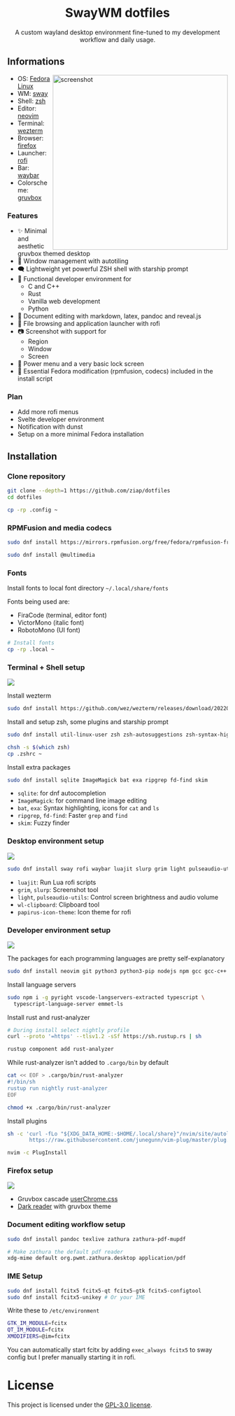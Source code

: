 <div align="center">

# SwayWM dotfiles

A custom wayland desktop environment fine-tuned to my development workflow and daily usage.

</div>

## Informations

<img alt="screenshot" align="right" width="400px" src="img/rice.png"/>

- OS: [Fedora Linux](https://getfedora.org/)
- WM: [sway](https://swaywm.org/)
- Shell: [zsh](https://www.zsh.org/)
- Editor: [neovim](https://neovim.io/)
- Terminal: [wezterm](https://wezfurlong.org/wezterm/)
- Browser: [firefox](https://www.mozilla.org/en-US/firefox/)
- Launcher: [rofi](https://github.com/davatorium/rofi)
- Bar: [waybar](https://github.com/Alexays/Waybar)
- Colorscheme: [gruvbox](https://github.com/morhetz/gruvbox)

### Features

- ✨ Minimal and aesthetic gruvbox themed desktop
- 🍱 Window management with autotiling
- 🗨️  Lightweight yet powerful ZSH shell with starship prompt
- 🚀 Functional developer environment for
    + C and C++
    + Rust
    + Vanilla web development
    + Python
- 📄 Document editing with markdown, latex, pandoc and reveal.js
- 📁 File browsing and application launcher with rofi
- 📷 Screenshot with support for
    + Region
    + Window
    + Screen
- 🔌 Power menu and a very basic lock screen
- 🔧 Essential Fedora modification (rpmfusion, codecs) included in the install script

### Plan

- Add more rofi menus
- Svelte developer environment
- Notification with dunst
- Setup on a more minimal Fedora installation

## Installation

### Clone repository

```bash
git clone --depth=1 https://github.com/ziap/dotfiles
cd dotfiles

cp -rp .config ~
```

### RPMFusion and media codecs

```bash
sudo dnf install https://mirrors.rpmfusion.org/free/fedora/rpmfusion-free-release-$(rpm -E %fedora).noarch.rpm

sudo dnf install @multimedia
```

### Fonts

Install fonts to local font directory `~/.local/share/fonts`

Fonts being used are:
  - FiraCode (terminal, editor font)
  - VictorMono (italic font)
  - RobotoMono (UI font)

```bash
# Install fonts
cp -rp .local ~
```

### Terminal + Shell setup

![](img/terminal.png)

Install wezterm

```bash
sudo dnf install https://github.com/wez/wezterm/releases/download/20220807-113146-c2fee766/wezterm-20220807_113146_c2fee766-1.fedora36.x86_64.rpm
```

Install and setup zsh, some plugins and starship prompt

```bash
sudo dnf install util-linux-user zsh zsh-autosuggestions zsh-syntax-highlighting starship

chsh -s $(which zsh)
cp .zshrc ~ 
```

Install extra packages

```bash
sudo dnf install sqlite ImageMagick bat exa ripgrep fd-find skim
```

- `sqlite`: for dnf autocompletion
- `ImageMagick`: for command line image editing
- `bat`, `exa`: Syntax highlighting, icons for `cat` and `ls`
- `ripgrep`, `fd-find`: Faster `grep` and `find`
- `skim`: Fuzzy finder

### Desktop environment setup

![](img/desktop.png)

```bash
sudo dnf install sway rofi waybar luajit slurp grim light pulseaudio-utils wl-clipboard papirus-icon-theme
```

- `luajit`: Run Lua rofi scripts
- `grim`, `slurp`: Screenshot tool
- `light`, `pulseaudio-utils`: Control screen brightness and audio volume
- `wl-clipboard`: Clipboard tool
- `papirus-icon-theme`: Icon theme for rofi

### Developer environment setup

![](img/vim.png)

The packages for each programming languages are pretty self-explanatory

```bash
sudo dnf install neovim git python3 python3-pip nodejs npm gcc gcc-c++ clang-tools-extra
```

Install language servers

```bash
sudo npm i -g pyright vscode-langservers-extracted typescript \
  typescript-language-server emmet-ls
```

Install rust and rust-analyzer

```bash
# During install select nightly profile
curl --proto '=https' --tlsv1.2 -sSf https://sh.rustup.rs | sh

rustup component add rust-analyzer
```

While rust-analyzer isn't added to `.cargo/bin` by default

```bash
cat << EOF > .cargo/bin/rust-analyzer
#!/bin/sh
rustup run nightly rust-analyzer
EOF

chmod +x .cargo/bin/rust-analyzer
```

Install plugins

```bash
sh -c 'curl -fLo "${XDG_DATA_HOME:-$HOME/.local/share}"/nvim/site/autoload/plug.vim --create-dirs \
       https://raw.githubusercontent.com/junegunn/vim-plug/master/plug.vim'

nvim -c PlugInstall
```

### Firefox setup

![](img/firefox.png)

- Gruvbox cascade [userChrome.css](https://gist.github.com/ziap/be9576c3bcdcb7de6b47a2ba45aa3725)
- [Dark reader](https://darkreader.org/) with gruvbox theme

### Document editing workflow setup

```bash
sudo dnf install pandoc texlive zathura zathura-pdf-mupdf

# Make zathura the default pdf reader
xdg-mime default org.pwmt.zathura.desktop application/pdf
```

### IME Setup

```bash
sudo dnf install fcitx5 fcitx5-qt fcitx5-gtk fcitx5-configtool
sudo dnf install fcitx5-unikey # Or your IME
```

Write these to `/etc/environment`

```bash
GTK_IM_MODULE=fcitx
QT_IM_MODULE=fcitx
XMODIFIERS=@im=fcitx
```

You can automatically start fcitx by adding `exec_always fcitx5` to sway config but I prefer manually starting it in rofi.

# License

This project is licensed under the [GPL-3.0 license](LICENSE).
